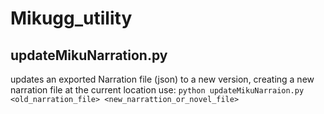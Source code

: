 # Mikugg_utility

## updateMikuNarration.py
updates an exported Narration file (json) to a new version, creating a new narration file at the current location
use:
  `python updateMikuNarraion.py <old_narration_file> <new_narrattion_or_novel_file>`
